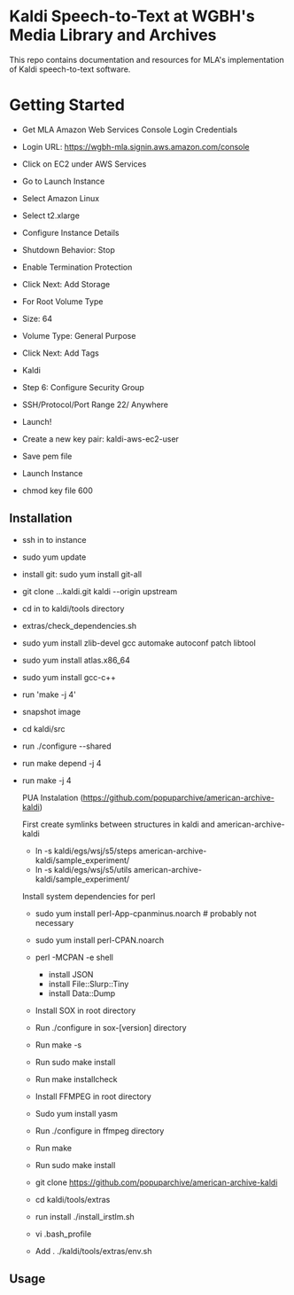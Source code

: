 # Kaldi Speech-to-Text at WGBH's Media Library and Archives

This repo contains documentation and resources for MLA's implementation of Kaldi speech-to-text software.

# Getting Started

- Get MLA Amazon Web Services Console Login Credentials
- Login URL: https://wgbh-mla.signin.aws.amazon.com/console
- Click on EC2 under AWS Services
- Go to Launch Instance
- Select Amazon Linux
- Select t2.xlarge
- Configure Instance Details
- Shutdown Behavior: Stop
- Enable Termination Protection
- Click Next: Add Storage
- For Root Volume Type
- Size: 64
- Volume Type: General Purpose
- Click Next: Add Tags
- Kaldi
- Step 6: Configure Security Group
- SSH/Protocol/Port Range 22/ Anywhere
- Launch!

- Create a new key pair: kaldi-aws-ec2-user
- Save pem file
- Launch Instance
- chmod key file 600

## Installation

- ssh in to instance
- sudo yum update
- install git: sudo yum install git-all
- git clone ...kaldi.git kaldi --origin upstream
- cd in to kaldi/tools directory
- extras/check_dependencies.sh
- sudo yum install zlib-devel gcc automake autoconf patch libtool
- sudo yum install atlas.x86_64
- sudo yum install gcc-c++
- run 'make -j 4'
- snapshot image
- cd kaldi/src
- run ./configure --shared
- run make depend -j 4
- run make -j 4


  PUA Instalation (https://github.com/popuparchive/american-archive-kaldi)

  First create symlinks between structures in kaldi and american-archive-kaldi
    - ln -s kaldi/egs/wsj/s5/steps american-archive-kaldi/sample_experiment/
    - ln -s kaldi/egs/wsj/s5/utils american-archive-kaldi/sample_experiment/
    
  Install system dependencies for perl
    - sudo yum install perl-App-cpanminus.noarch # probably not necessary
    - sudo yum install perl-CPAN.noarch
    - perl -MCPAN -e shell
      - install JSON
      - install File::Slurp::Tiny
      - install Data::Dump
  
  
  - Install SOX in root directory
  - Run ./configure in sox-[version] directory
  - Run make -s
  - Run sudo make install
  - Run make installcheck

  - Install FFMPEG in root directory
  - Sudo yum install yasm
  - Run ./configure in ffmpeg directory
  - Run make
  - Run sudo make install

  - git clone https://github.com/popuparchive/american-archive-kaldi
  - cd kaldi/tools/extras
  - run install ./install_irstlm.sh
  - vi .bash_profile
  - Add . ./kaldi/tools/extras/env.sh

## Usage


